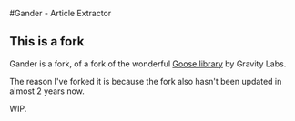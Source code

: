 #Gander - Article Extractor

## This is a fork

Gander is a fork, of a fork of the wonderful [Goose library](http://github.com/GravityLabs/goose) by Gravity Labs.

The reason I've forked it is because the fork also hasn't been updated in almost 2 years now.

WIP.